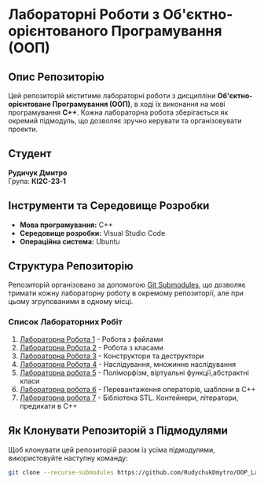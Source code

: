 # Лабораторні Роботи з Об'єктно-орієнтованого Програмування (ООП)

## Опис Репозиторію

Цей репозиторій міститиме лабораторні роботи з дисципліни **Об'єктно-орієнтоване Програмування (ООП)**, в ході їх виконання на мові програмування **C++**. Кожна лабораторна робота зберігається як окремий підмодуль, що дозволяє зручно керувати та організовувати проекти.

## Студент

**Рудичук Дмитро**  
Група: **КІ2С-23-1**

## Інструменти та Середовище Розробки

- **Мова програмування:** C++
- **Середовище розробки:** Visual Studio Code
- **Операційна система:** Ubuntu

## Структура Репозиторію

Репозиторій організовано за допомогою [Git Submodules](https://git-scm.com/book/en/v2/Git-Tools-Submodules), що дозволяє тримати кожну лабораторну роботу в окремому репозиторії, але при цьому згрупованими в одному місці.

### Список Лабораторних Робіт

1. [Лабораторна Робота 1](https://github.com/RudychukDmytro/OOP_Labs_1.git) - Робота з файлами
2. [Лабораторна Робота 2](https://github.com/RudychukDmytro/OOP_Labs_2.git) - Робота з класами
3. [Лабораторна Робота 3](https://github.com/RudychukDmytro/OOP_Labs_3.git) - Конструктори та деструктори
4. [Лабораторна Робота 4](https://github.com/RudychukDmytro/OOP_Labs_4) - Наслідування, множинне наслідування
5. [Лабораторна робота 5](https://github.com/RudychukDmytro/OOP_Labs_5) - Поліморфізм, віртуальні функції,абстрактні класи
6. [Лабораторна робота 6](https://github.com/RudychukDmytro/OOP_Labs_6) - Перевантаження операторів, шаблони в С++
7. [Лабораторна робота 7](https://github.com/RudychukDmytro/OOP_Labs_7) - Бібліотека STL. Контейнери, літератори, предикати в С++

## Як Клонувати Репозиторій з Підмодулями

Щоб клонувати цей репозиторій разом із усіма підмодулями, використовуйте наступну команду:

```bash
git clone --recurse-submodules https://github.com/RudychukDmytro/OOP_Labs.git

